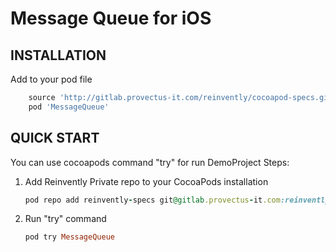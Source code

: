 Message Queue for iOS
=============================
INSTALLATION
------------
Add to your pod file 
```ruby
    source 'http://gitlab.provectus-it.com/reinvently/cocoapod-specs.git'
    pod 'MessageQueue'
```
QUICK START
-----------
You can use cocoapods command "try" for run DemoProject
Steps:
1. Add Reinvently Private repo to your CocoaPods installation
    ```ruby
    pod repo add reinvently-specs git@gitlab.provectus-it.com:reinvently/cocoapod-specs.git
    ```
2. Run "try" command
    ```ruby
    pod try MessageQueue
    ```